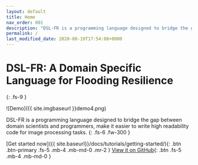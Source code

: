 ```yaml
---
layout: default
title: Home
nav_order: 001
description: "DSL-FR is a programming language designed to bridge the gap between domain scientists and programmers, make it easier to write high readability code for image processing tasks. "
permalink: /
last_modified_date: 2020-08-19T17:54:08+0000
---
```


# DSL-FR: A Domain Specific Language for Flooding Resilience
{: .fs-9 }

![Demo]({{ site.imgbaseurl }}demo4.png)

DSL-FR is a programming language designed to bridge the gap between domain scientists and programmers, make it easier to write high readability code for image processing tasks. 
{: .fs-6 .fw-300 }

[Get started now]({{ site.baseurl}}/docs/tutorials/getting-started/){: .btn .btn-primary .fs-5 .mb-4 .mb-md-0 .mr-2 } [View it on GitHub](https://github.com/Woffee/DSL-FR){: .btn .fs-5 .mb-4 .mb-md-0 }

